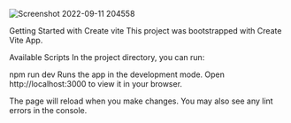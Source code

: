 
![Screenshot 2022-09-11 204558](https://user-images.githubusercontent.com/6785647/189556695-930da2bb-4c89-4729-a71b-3c1877962d91.png)

Getting Started with Create vite
This project was bootstrapped with Create Vite App.

Available Scripts
In the project directory, you can run:

npm run dev
Runs the app in the development mode.
Open http://localhost:3000 to view it in your browser.

The page will reload when you make changes.
You may also see any lint errors in the console.
